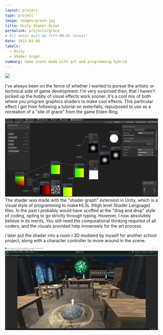 ```yaml
---
layout: project
type: project
image: images/grace.jpg
title: Unity-Shader-Asset
permalink: projects/grace
# All dates must be YYYY-MM-DD format!
date: 2022-03-08
labels:
  - Unity
  - Shader Graph
summary: Game asset made with art and programming hybrid
---
```


<img class="ui small right floated rounded image" src="../images/grace.gif">

I've always been on the fence of whether I wanted to pursue the artistic or technical side of game development. I'm very surprised then, that I haven't picked up the hobby of visual effects work sooner. It's a cool mix of both where you program graphics shaders to make cool effects. This particular effect I got from following a tutorial on waterfalls, repurposed to use as a recreation of a "site of grace" from the game Elden Ring.

<img class="ui small right floated rounded image" src="../images/shader.png">
The shader was made with the "shader graph" extension in Unity, which is a visual style of programming to make HLSL (High level Shader Language) files. In the past I probably would have scoffed at the "drag and drop" style of coding, opting to go strictly through typing. However, I now absolutely believe in its merits. You still need the computational thinking required of all coders, and the visuals provided help immensely for the art process.

I later put the shader into a room I 3D modeled by myself for another school project, along with a character controller to move around in the scene.

<img class="ui small right floated rounded image" src="../images/scene.jpg">

